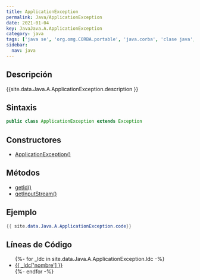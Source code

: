 ```yaml
---
title: ApplicationException
permalink: Java/ApplicationException
date: 2021-01-04
key: JavaJava.A.ApplicationException
category: java
tags: ['java se', 'org.omg.CORBA.portable', 'java.corba', 'clase java', 'Java 1.0']
sidebar: 
  nav: java
---
```


## Descripción
{{site.data.Java.A.ApplicationException.description }}

## Sintaxis
~~~java
public class ApplicationException extends Exception
~~~

## Constructores
* [ApplicationException()](/Java/ApplicationException/ApplicationException/)

## Métodos
* [getId()](/Java/ApplicationException/getId)
* [getInputStream()](/Java/ApplicationException/getInputStream)

## Ejemplo
~~~java
{{ site.data.Java.A.ApplicationException.code}}
~~~

## Líneas de Código
<ul>
{%- for _ldc in site.data.Java.A.ApplicationException.ldc -%}
   <li>
       <a href="{{_ldc['url'] }}">{{ _ldc['nombre'] }}</a>
   </li>
{%- endfor -%}
</ul>
